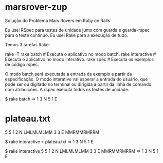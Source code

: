 # marsrover-zup
Solução do Problema Mars Rovers em Ruby on Rails

Eu usei RSpec para testes de unidade junto com guarda e guarda-rspec para o teste contínuo. Eu usei Rake para a execução de tudo.

Temos 3 tarefas Rake: 

 rake -T
rake batch        # Executa o aplicativo no modo batch.
rake interactive  # Executa o aplicativo no modo interativo.
rake spec         # Executa os exemplos de código rspec.

O modo batch será executada a entrada de exemplo a partir da especificação.
O modo interativo vai esperar a entrada do usuário, que pode ser ou digitado no terminal ou dirigida a partir da linha de comando com atribuições.
A rspec executa todos os testes de unidade.

$ rake batch
=> 1 3 N 5 1 E

# plateau.txt
5 5
1 2 N
LMLMLMLMM
3 3 E
MMRMMRMRRM


$ rake interactive < plateau.txt
=> 1 3 N 5 1 E



$ rake interactive
5 5
1 2 N
LMLMLMLMM
3 3 E
MMRMMRMRRM
<Control-D>
=> 1 3 N 5 1 E



